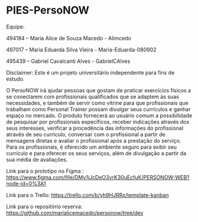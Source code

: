 # PIES-PersoNOW
Equipe:

494184 – Maria Alice de Souza Macedo - Alimcedo

497017 – Maria Eduarda Silva Vieira - Maria-Eduarda-080902

495439 – Gabriel Cavalcanti Alves - GabrielCAlves

Disclaimer: Este é um projeto universitário independente para fins de estudo.

O PersoNOW irá ajudar pessoas que gostam de praticar exercícios físicos a se conectarem com profissionais qualificados que se adaptem às suas necessidades, e também de servir como vitrine para que profissionais que trabalham como Personal Trainer possam divulgar seus currículos e ganhar espaço no mercado. O produto fornecerá ao usuário comum a possibilidade de pesquisar por profissionais específicos, receber indicações através dos seus interesses, verificar a procedência das informações do profissional através de seu currículo, conversar com o profissional a partir de mensagens diretas e avaliar o profissional após a prestação do serviço. Para os profissionais, é oferecido um ambiente seguro para exibir seu currículo e para oferecer os seus serviços, além de divulgação a partir da sua média de avaliações.



Link para o prototipo no Figma : https://www.figma.com/file/DMy1jJcDeO3vrK30uEcfuK/PERSONOW-WEB?node-id=0%3A1

Link para o Trello: https://trello.com/b/yh9HJRRx/template-kanban

Link para o repositório reserva: https://github.com/marialicemacedo/personow/tree/dev

